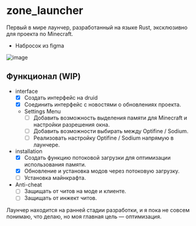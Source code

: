 # zone_launcher
Первый в мире лаунчер, разработанный на языке Rust, эксклюзивно для проекта по Minecraft.

- Набросок из figma

![image](https://github.com/user-attachments/assets/0d750964-5e9a-4f23-9b71-758f3f54a600)

## Функционал (WIP)

- interface
  - [x] Создать интерфейс на druid
  - [x] Соединить интерфейс с новостями о обновлениях проекта.

  - Settings Menu
    - [ ] Добавить возможность выделения памяти для Minecraft и настройки разрешения окна.
    - [ ] Добавить возможности выбирать между Optifine / Sodium. 
    - [ ] Реализовать настройку Optifine / Sodium напрямую в лаунчере.

- installation
  - [x] Создать функцию потоковой загрузки для оптимизации использования памяти.
  - [x] Обновление и установка модов через потоковую загрузку.
  - [ ]  Установка  майнкрафта.

- Anti-cheat
  - [ ] Защищать от читов на моде и клиенте.
  - [ ] Защищать от инжект читов.

Лаунчер находится на ранней стадии разработки, и я пока не совсем понимаю, что делаю, но моя главная цель — оптимизация.
